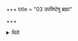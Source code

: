 +++
title = "03 उपविष्टेषु ब्रह्मा"

+++

<details><summary>थिते</summary>

उपविष्टेषु ब्रह्मा३
</details>
